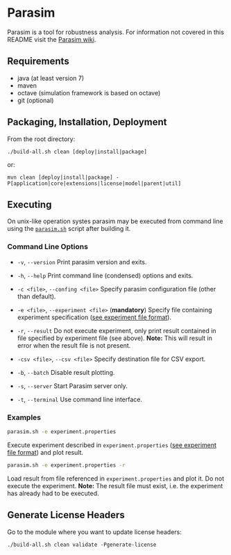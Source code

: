 # Parasim
Parasim is a tool for robustness analysis. For information not covered in this README visit the [Parasim wiki](https://github.com/sybila/parasim/wiki).

## Requirements

* java (at least version 7)
* maven
* octave (simulation framework is based on octave)
* git (optional)

## Packaging, Installation, Deployment

From the root directory:

    ./build-all.sh clean [deploy|install|package]

or:

    mvn clean [deploy|install|package] -P[application|core|extensions|license|model|parent|util]

## Executing

On unix-like operation systes parasim may be executed from command line using the [`parasim.sh`](https://github.com/sybila/parasim/blob/master/parasim-cli.sh) script after building it.

### Command Line Options
* `-v`, `--version` Print parasim version and exits.
* `-h`, `--help` Print command line (condensed) options and exits.

* `-c <file>`, `--confing <file>` Specify parasim configuration file (other than default).
* `-e <file>`, `--experiment <file>` (**mandatory**) Specify file containing experiment specification ([see experiment file format](https://github.com/sybila/parasim/wiki/Experiment-File-Format)).
* `-r`, `--result` Do not execute experiment, only print result contained in file specified by experiment file (see above). **Note:** This will result in error when the result file is not present.
* `-csv <file>`, `--csv <file>` Specify destination file for CSV export.
* `-b`, `--batch` Disable result plotting.
* `-s`, `--server` Start Parasim server only.
* `-t`, `--terminal` Use command line interface.

### Examples
```bash
parasim.sh -e experiment.properties
```
Execute experiment described in `experiment.properties` ([see experiment file format](https://github.com/sybila/parasim/wiki/Experiment-File-Format)) and plot result.

```bash
parasim.sh -e experiment.properties -r
```
Load result from file referenced in `experiment.properties` and plot it. Do not execute the experiment.
**Note:** The result file must exist, i.e. the experiment has already had to be executed.

## Generate License Headers

Go to the module where you want to update license headers:

    ./build-all.sh clean validate -Pgenerate-license

